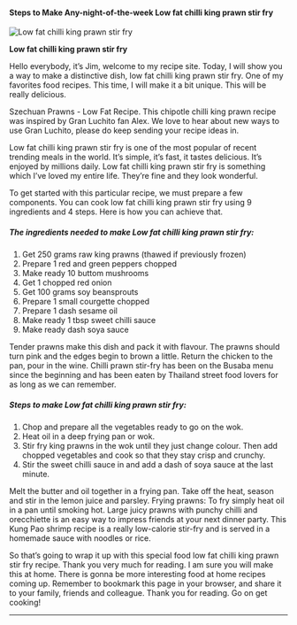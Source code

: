             

#### Steps to Make Any-night-of-the-week Low fat chilli king prawn stir fry

![Low fat chilli king prawn stir fry](https://img-global.cpcdn.com/recipes/4621096321024000/751x532cq70/low-fat-chilli-king-prawn-stir-fry-recipe-main-photo.jpg)

**Low fat chilli king prawn stir fry**

Hello everybody, it’s Jim, welcome to my recipe site. Today, I will show you a way to make a distinctive dish, low fat chilli king prawn stir fry. One of my favorites food recipes. This time, I will make it a bit unique. This will be really delicious.

Szechuan Prawns - Low Fat Recipe. This chipotle chilli king prawn recipe was inspired by Gran Luchito fan Alex. We love to hear about new ways to use Gran Luchito, please do keep sending your recipe ideas in.

Low fat chilli king prawn stir fry is one of the most popular of recent trending meals in the world. It’s simple, it’s fast, it tastes delicious. It’s enjoyed by millions daily. Low fat chilli king prawn stir fry is something which I’ve loved my entire life. They’re fine and they look wonderful.

To get started with this particular recipe, we must prepare a few components. You can cook low fat chilli king prawn stir fry using 9 ingredients and 4 steps. Here is how you can achieve that.

##### The ingredients needed to make Low fat chilli king prawn stir fry:

1.  Get 250 grams raw king prawns (thawed if previously frozen)
2.  Prepare 1 red and green peppers chopped
3.  Make ready 10 buttom mushrooms
4.  Get 1 chopped red onion
5.  Get 100 grams soy beansprouts
6.  Prepare 1 small courgette chopped
7.  Prepare 1 dash sesame oil
8.  Make ready 1 tbsp sweet chilli sauce
9.  Make ready dash soya sauce

Tender prawns make this dish and pack it with flavour. The prawns should turn pink and the edges begin to brown a little. Return the chicken to the pan, pour in the wine. Chilli prawn stir-fry has been on the Busaba menu since the beginning and has been eaten by Thailand street food lovers for as long as we can remember.

##### Steps to make Low fat chilli king prawn stir fry:

1.  Chop and prepare all the vegetables ready to go on the wok.
2.  Heat oil in a deep frying pan or wok.
3.  Stir fry king prawns in the wok until they just change colour. Then add chopped vegetables and cook so that they stay crisp and crunchy.
4.  Stir the sweet chilli sauce in and add a dash of soya sauce at the last minute.

Melt the butter and oil together in a frying pan. Take off the heat, season and stir in the lemon juice and parsley. Frying prawns: To fry simply heat oil in a pan until smoking hot. Large juicy prawns with punchy chilli and orecchiette is an easy way to impress friends at your next dinner party. This Kung Pao shrimp recipe is a really low-calorie stir-fry and is served in a homemade sauce with noodles or rice.

So that’s going to wrap it up with this special food low fat chilli king prawn stir fry recipe. Thank you very much for reading. I am sure you will make this at home. There is gonna be more interesting food at home recipes coming up. Remember to bookmark this page in your browser, and share it to your family, friends and colleague. Thank you for reading. Go on get cooking!

* * *